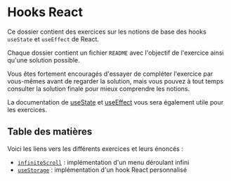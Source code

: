 # Hooks React

Ce dossier contient des exercices sur les notions de base des hooks `useState` et `useEffect` de React.

Chaque dossier contient un fichier `README` avec l'objectif de l'exercice ainsi qu'une solution possible.

Vous êtes fortement encouragés d'essayer de compléter l'exercice par vous-mêmes avant de regarder la solution, mais vous pouvez à tout temps consulter la solution finale pour mieux comprendre les notions.

La documentation de [useState](https://react.dev/reference/react/useState) et [useEffect](https://react.dev/reference/react/useEffect) vous sera également utile pour les exercices.

## Table des matières

Voici les liens vers les différents exercices et leurs énoncés :

- [`infiniteScroll`](./infiniteScroll/README.MD) : implémentation d'un menu déroulant infini
- [`useStorage`](./useStorage/README.MD) : implémentation d'un hook React personnalisé